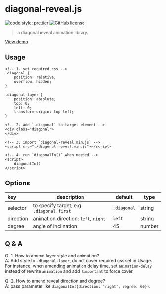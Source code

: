 # diagonal-reveal.js

[![code style: prettier](https://img.shields.io/badge/code_style-prettier-ff69b4.svg)](https://github.com/prettier/prettier)
[![GitHub license](https://img.shields.io/badge/license-MIT-blue.svg)](https://github.com/FrontendSophie/diagonal-mask.js/blob/master/LICENSE)

> a diagonal reveal animation library.

[View demo](http://frontendsophie.com/diagonal-reveal.js/)

## Usage

```
<!-- 1. set required css -->
.diagonal {
    position: relative;
    overflow: hidden;
}

.diagonal-layer {
    position: absolute;
    top: 0;
    left: 0;
    transform-origin: top left;
}

<!-- 2. add `.diagonal` to target element -->
<div class="diagonal">
</div>

<!-- 3. import `diagonal-reveal.min.js` -->
<script src="./diagonal-reveal.min.js"></script>

<!-- 4. run `diagonalIn()` when needed -->
<script>
    diagonalIn()
</script>
```

## Options

| key       | description                               | default     | type   |
| :-------- | ----------------------------------------- | ----------- | ------ |
| selector  | to specify target, e.g. `.diagonal.first` | `.diagonal` | string |
| direction | animation direction: `left`, `right`      | `left`      | string |
| degree    | angle of inclination                      | 45          | number |

## Q & A

Q: 1. How to amend layer style and animation?  
A: Add style to `.diagonal-layer`, do not cover required css set in Usage.  
For instance, when amending animation delay time, set `animation-delay` instead of rewrite `animation` and add `!important` to force cover.

Q: 2. How to amend reveal direction and degree?  
A: pass parameter like `diagonalIn({direction: 'right', degree: 60})`.
